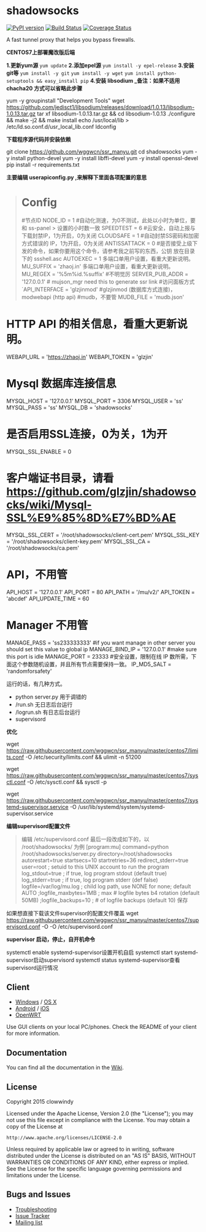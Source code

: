 shadowsocks
===========

[![PyPI version]][PyPI]
[![Build Status]][Travis CI]
[![Coverage Status]][Coverage]

A fast tunnel proxy that helps you bypass firewalls.

**CENTOS7上部署魔改版后端**

**1.更新yum源**
`yum update`
**2.添加epel源**
`yum install -y epel-release`
**3.安装git等**
`yum install -y git`
`yum install -y wget`
`yum install python-setuptools && easy_install pip`
**4.安装 libsodium _备注：如果不适用chacha20 方式可以省略此步骤**

yum -y groupinstall "Development Tools"
wget https://github.com/jedisct1/libsodium/releases/download/1.0.13/libsodium-1.0.13.tar.gz
tar xf libsodium-1.0.13.tar.gz && cd libsodium-1.0.13
./configure && make -j2 && make install
echo /usr/local/lib > /etc/ld.so.conf.d/usr_local_lib.conf
ldconfig

**下载程序源代码并安装依赖**

git clone  https://github.com/wggwcn/ssr_manyu.git
cd shadowsocks
yum -y install python-devel
yum -y install libffi-devel
yum -y install openssl-devel
pip install -r requirements.txt

**主要编辑 userapiconfig.py ,来解释下里面各项配置的意思**

 >  # Config
>   #节点ID
  NODE_ID = 1
   #自动化测速，为0不测试，此处以小时为单位，要和 ss-panel               > 设置的小时数一致
  SPEEDTEST = 6
  #云安全，自动上报与下载封禁IP，1为开启，0为关闭
CLOUDSAFE = 1
  #自动封禁SS密码和加密方式错误的 IP，1为开启，0为关闭
  ANTISSATTACK = 0
  #是否接受上级下发的命令，如果你要用这个命令，请参考我之前写的东西，公钥   放在目录下的 ssshell.asc
AUTOEXEC = 1
  多端口单用户设置，看重大更新说明。
  MU_SUFFIX = 'zhaoj.in'
  多端口单用户设置，看重大更新说明。
  MU_REGEX = '%5m%id.%suffix'
  #不明觉厉
  SERVER_PUB_ADDR = '127.0.0.1' # mujson_mgr need this to generate ssr     link
  #访问面板方式
  `API_INTERFACE = 'glzjinmod' #glzjinmod (数据库方式连接)，modwebapi (http api)
  #mudb，不要管
MUDB_FILE = 'mudb.json'
  # HTTP API 的相关信息，看重大更新说明。
  WEBAPI_URL = 'https://zhaoj.in'
  WEBAPI_TOKEN = 'glzjin'
  # Mysql 数据库连接信息
  MYSQL_HOST = '127.0.0.1'
MYSQL_PORT = 3306
MYSQL_USER = 'ss'
MYSQL_PASS = 'ss'
MYSQL_DB = 'shadowsocks'
  # 是否启用SSL连接，0为关，1为开
MYSQL_SSL_ENABLE = 0
  # 客户端证书目录，请看   https://github.com/glzjin/shadowsocks/wiki/Mysql-SSL%E9%85%8D%E7%BD%AE
 MYSQL_SSL_CERT = '/root/shadowsocks/client-cert.pem'
MYSQL_SSL_KEY = '/root/shadowsocks/client-key.pem'
MYSQL_SSL_CA = '/root/shadowsocks/ca.pem'
  # API，不用管
API_HOST = '127.0.0.1'
API_PORT = 80
API_PATH = '/mu/v2/'
API_TOKEN = 'abcdef'
API_UPDATE_TIME = 60
  # Manager 不用管
MANAGE_PASS = 'ss233333333'
  #if you want manage in other server you should set this value to global ip
MANAGE_BIND_IP = '127.0.0.1'
  #make sure this port is idle
MANAGE_PORT = 23333
  #安全设置，限制在线 IP 数所需，下面这个参数随机设置，并且所有节点需要保持一致。
  IP_MD5_SALT = 'randomforsafety'
  
运行的话，有几种方式。

 - python server.py 用于调错的
 - /run.sh 无日志后台运行
 - /logrun.sh 有日志后台运行
 - supervisord

**优化**

wget  https://raw.githubusercontent.com/wggwcn/ssr_manyu/master/centos7/limits.conf -O /etc/security/limits.conf && ulimit -n 51200

wget  https://raw.githubusercontent.com/wggwcn/ssr_manyu/master/centos7/sysctl.conf -O /etc/sysctl.conf  && sysctl -p

wget https://raw.githubusercontent.com/wggwcn/ssr_manyu/master/centos7/systemd-supervisor.service -O /usr/lib/systemd/system/systemd-supervisor.service

**编辑supervisord配置文件**
>编辑 /etc/supervisord.conf 最后一段改成如下的，以 /root/shadowsocks/ 为例
[program:mu]
command=python /root/shadowsocks/server.py
directory=/root/shadowsocks
autorestart=true
startsecs=10
startretries=36
redirect_stderr=true
user=root ; setuid to this UNIX account to run the program
log_stdout=true ; if true, log program stdout (default true)
log_stderr=true ; if true, log program stderr (def false)
logfile=/var/log/mu.log ; child log path, use NONE for none; default AUTO
;logfile_maxbytes=1MB ; max # logfile bytes b4 rotation (default 50MB)
;logfile_backups=10 ; # of logfile backups (default 10)
保存

如果想直接下载该文件supervisor的配置文件覆盖
wget https://raw.githubusercontent.com/wggwcn/ssr_manyu/master/centos7/supervisord.conf -O -O /etc/supervisord.conf


**supervisor 启动，停止，自开机命令**

systemctl enable systemd-supervisor设置开机自启
systemctl start systemd-supervisor启动supervisord
systemctl status systemd-supervisor查看supervisord运行情况




 
Client
------

* [Windows] / [OS X]
* [Android] / [iOS]
* [OpenWRT]

Use GUI clients on your local PC/phones. Check the README of your client
for more information.

Documentation
-------------

You can find all the documentation in the [Wiki].

License
-------

Copyright 2015 clowwindy

Licensed under the Apache License, Version 2.0 (the "License"); you may
not use this file except in compliance with the License. You may obtain
a copy of the License at

    http://www.apache.org/licenses/LICENSE-2.0

Unless required by applicable law or agreed to in writing, software
distributed under the License is distributed on an "AS IS" BASIS, WITHOUT
WARRANTIES OR CONDITIONS OF ANY KIND, either express or implied. See the
License for the specific language governing permissions and limitations
under the License.

Bugs and Issues
----------------

* [Troubleshooting]
* [Issue Tracker]
* [Mailing list]



[Android]:           https://github.com/shadowsocks/shadowsocks-android
[Build Status]:      https://travis-ci.org/falseen/shadowsocks.svg?branch=manyuser-travis
[Configuration]:     https://github.com/shadowsocks/shadowsocks/wiki/Configuration-via-Config-File
[Coverage Status]:   https://jenkins.shadowvpn.org/result/shadowsocks
[Coverage]:          https://jenkins.shadowvpn.org/job/Shadowsocks/ws/PYENV/py34/label/linux/htmlcov/index.html
[Debian sid]:        https://packages.debian.org/unstable/python/shadowsocks
[iOS]:               https://github.com/shadowsocks/shadowsocks-iOS/wiki/Help
[Issue Tracker]:     https://github.com/shadowsocks/shadowsocks/issues?state=open
[Install Server on Windows]: https://github.com/shadowsocks/shadowsocks/wiki/Install-Shadowsocks-Server-on-Windows
[Mailing list]:      https://groups.google.com/group/shadowsocks
[OpenWRT]:           https://github.com/shadowsocks/openwrt-shadowsocks
[OS X]:              https://github.com/shadowsocks/shadowsocks-iOS/wiki/Shadowsocks-for-OSX-Help
[PyPI]:              https://pypi.python.org/pypi/shadowsocks
[PyPI version]:      https://img.shields.io/pypi/v/shadowsocks.svg?style=flat
[Travis CI]:         https://travis-ci.org/falseen/shadowsocks
[Troubleshooting]:   https://github.com/shadowsocks/shadowsocks/wiki/Troubleshooting
[Wiki]:              https://github.com/shadowsocks/shadowsocks/wiki
[Windows]:           https://github.com/shadowsocks/shadowsocks-csharp
